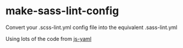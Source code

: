 # make-sass-lint-config
Convert your .scss-lint.yml config file into the equivalent .sass-lint.yml

Using lots of the code from [js-yaml](https://github.com/nodeca/js-yaml/tree/gh-pages)